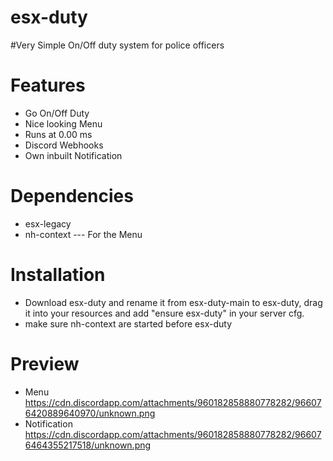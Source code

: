 # esx-duty
#Very Simple On/Off duty system for police officers

 # Features
* Go On/Off Duty
* Nice looking Menu
* Runs at 0.00 ms
* Discord Webhooks
* Own inbuilt Notification

 # Dependencies
 * esx-legacy
 * nh-context --- For the Menu

 # Installation
* Download esx-duty and rename it from esx-duty-main to esx-duty, drag it into your resources and add "ensure esx-duty" in your server cfg.
* make sure nh-context are started before esx-duty

 # Preview
 * Menu https://cdn.discordapp.com/attachments/960182858880778282/966076420889640970/unknown.png
* Notification https://cdn.discordapp.com/attachments/960182858880778282/966076464355217518/unknown.png
